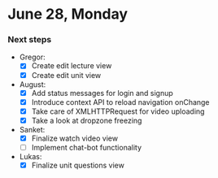 # June 28, Monday

### Next steps

- Gregor:
  - [x] Create edit lecture view
  - [x] Create edit unit view
- August:
  * [x] Add status messages for login and signup
  * [x] Introduce context API to reload navigation onChange
  * [x] Take care of XMLHTTPRequest for video uploading
  * [x] Take a look at dropzone freezing
- Sanket:
  * [x] Finalize watch video view
  * [ ] Implement chat-bot functionality
- Lukas:
  * [x] Finalize unit questions view
